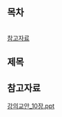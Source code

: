 ## 목차
[](#)   
[참고자료](#참고자료)   

## **제목**

## 참고자료

[강의교안_10장.ppt](https://github.com/abarthdew/this-is-Java/blob/main/basics/files/%EA%B0%95%EC%9D%98%EA%B5%90%EC%95%88_10%EC%9E%A5.ppt)
